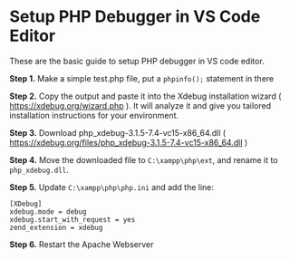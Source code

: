 # Setup PHP Debugger in VS Code Editor
These are the basic guide to setup PHP debugger in VS code editor.

<b>Step 1.</b> Make a simple test.php file, put a `phpinfo();` statement in there

<b>Step 2.</b> Copy the output and paste it into the Xdebug installation wizard ( https://xdebug.org/wizard.php ). It will analyze it and give you tailored installation instructions for your environment.

<b>Step 3.</b> Download php_xdebug-3.1.5-7.4-vc15-x86_64.dll ( https://xdebug.org/files/php_xdebug-3.1.5-7.4-vc15-x86_64.dll )

<b>Step 4.</b> Move the downloaded file to `C:\xampp\php\ext`, and rename it to `php_xdebug.dll`.

<b>Step 5.</b> Update `C:\xampp\php\php.ini` and add the line:

    [XDebug]
    xdebug.mode = debug
    xdebug.start_with_request = yes
    zend_extension = xdebug
<b>Step 6.</b> Restart the Apache Webserver
